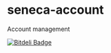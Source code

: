 seneca-account
==============

Account management


[![Bitdeli Badge](https://d2weczhvl823v0.cloudfront.net/rjrodger/seneca-account/trend.png)](https://bitdeli.com/free "Bitdeli Badge")

